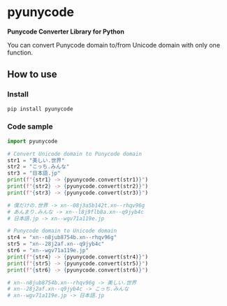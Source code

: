 # pyunycode

**Punycode Converter Library for Python**

You can convert Punycode domain to/from Unicode domain with only one function.

## How to use

### Install

```sh
pip install pyunycode
```

### Code sample

```python
import pyunycode

# Convert Unicode domain to Punycode domain
str1 = "美しい.世界"
str2 = "こっち.みんな"
str3 = "日本語.jp"
print(f"{str1} -> {pyunycode.convert(str1)}")
print(f"{str2} -> {pyunycode.convert(str2)}")
print(f"{str3} -> {pyunycode.convert(str3)}")

# 僕だけの.世界 -> xn--08j3a5b142t.xn--rhqv96g
# あんまり.みんな -> xn--l8j9flb8a.xn--q9jyb4c
# 日本語.jp -> xn--wgv71a119e.jp

# Punycode domain to Unicode domain
str4 = "xn--n8jub8754b.xn--rhqv96g"
str5 = "xn--28j2af.xn--q9jyb4c"
str6 = "xn--wgv71a119e.jp"
print(f"{str4} -> {pyunycode.convert(str4)}")
print(f"{str5} -> {pyunycode.convert(str5)}")
print(f"{str6} -> {pyunycode.convert(str6)}")

# xn--n8jub8754b.xn--rhqv96g -> 美しい.世界
# xn--28j2af.xn--q9jyb4c -> こっち.みんな
# xn--wgv71a119e.jp -> 日本語.jp
```